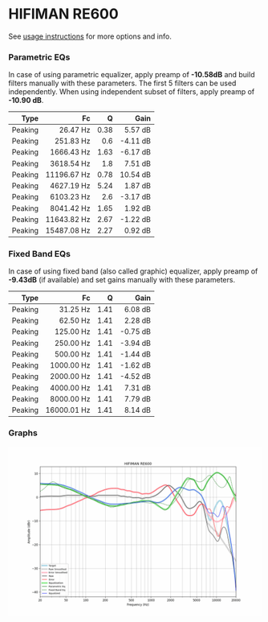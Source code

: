 # HIFIMAN RE600
See [usage instructions](https://github.com/jaakkopasanen/AutoEq#usage) for more options and info.

### Parametric EQs
In case of using parametric equalizer, apply preamp of **-10.58dB** and build filters manually
with these parameters. The first 5 filters can be used independently.
When using independent subset of filters, apply preamp of **-10.90 dB**.

| Type    | Fc          |    Q | Gain     |
|--------:|------------:|-----:|---------:|
| Peaking | 26.47 Hz    | 0.38 | 5.57 dB  |
| Peaking | 251.83 Hz   | 0.6  | -4.11 dB |
| Peaking | 1666.43 Hz  | 1.63 | -6.17 dB |
| Peaking | 3618.54 Hz  | 1.8  | 7.51 dB  |
| Peaking | 11196.67 Hz | 0.78 | 10.54 dB |
| Peaking | 4627.19 Hz  | 5.24 | 1.87 dB  |
| Peaking | 6103.23 Hz  | 2.6  | -3.17 dB |
| Peaking | 8041.42 Hz  | 1.65 | 1.92 dB  |
| Peaking | 11643.82 Hz | 2.67 | -1.22 dB |
| Peaking | 15487.08 Hz | 2.27 | 0.92 dB  |

### Fixed Band EQs
In case of using fixed band (also called graphic) equalizer, apply preamp of **-9.43dB**
(if available) and set gains manually with these parameters.

| Type    | Fc          |    Q | Gain     |
|--------:|------------:|-----:|---------:|
| Peaking | 31.25 Hz    | 1.41 | 6.08 dB  |
| Peaking | 62.50 Hz    | 1.41 | 2.28 dB  |
| Peaking | 125.00 Hz   | 1.41 | -0.75 dB |
| Peaking | 250.00 Hz   | 1.41 | -3.94 dB |
| Peaking | 500.00 Hz   | 1.41 | -1.44 dB |
| Peaking | 1000.00 Hz  | 1.41 | -1.62 dB |
| Peaking | 2000.00 Hz  | 1.41 | -4.52 dB |
| Peaking | 4000.00 Hz  | 1.41 | 7.31 dB  |
| Peaking | 8000.00 Hz  | 1.41 | 7.79 dB  |
| Peaking | 16000.01 Hz | 1.41 | 8.14 dB  |

### Graphs
![](./HIFIMAN%20RE600.png)